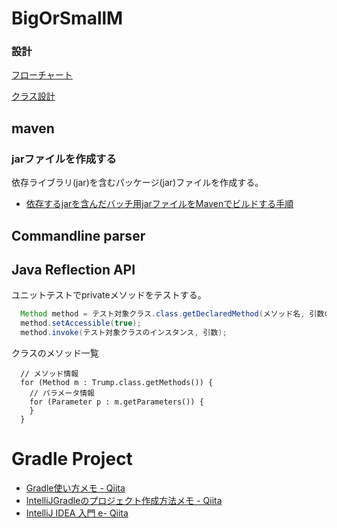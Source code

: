 # BigOrSmallM

### 設計

[フローチャート](https://www.draw.io/#G1UNRBiwGwwzASH2E-TIJydDOiFI3oFesx)

[クラス設計](docs/design_class.md)

## maven

### jarファイルを作成する

依存ライブラリ(jar)を含むパッケージ(jar)ファイルを作成する。

- [依存するjarを含んだバッチ用jarファイルをMavenでビルドする手順](http://takemikami.com/archives/1419/)

## Commandline parser

## Java Reflection API
ユニットテストでprivateメソッドをテストする。
```Java
  Method method = テスト対象クラス.class.getDeclaredMethod(メソッド名, 引数の型);
  method.setAccessible(true);
  method.invoke(テスト対象クラスのインスタンス, 引数);
```
クラスのメソッド一覧
```
  // メソッド情報
  for (Method m : Trump.class.getMethods()) {
    // パラメータ情報
    for (Parameter p : m.getParameters()) {
    }
  }
```
# Gradle Project
- [Gradle使い方メモ - Qiita](http://qiita.com/opengl-8080/items/4c1aa85b4737bd362d9e)
- [IntelliJGradleのプロジェクト作成方法メモ - Qiita](http://qiita.com/WK6_8B/items/77f3b49fc0b7d4c4ff27)
- [IntelliJ IDEA 入門 e- Qiita](http://qiita.com/opengl-8080/items/108102d692b49f804dbd)
